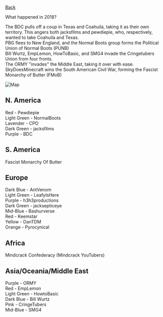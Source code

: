[Back](2018)

What happened in 2018?

The BDC pulls off a coup in Texas and Coahuila, taking it as their
own territory. This angers both jacksfilms and pewdiepie,
who, respectively, wanted to take Coahuila and Texas.<br/>
PBG flees to New England, and the Normal Boots group forms the
Political Union of Normal Boots (PUNB)<br/>
Bill Wurtz, EmpLemon, HowToBasic, and SMG4 invade the
Cringetubers Union from four fronts.<br/>
The ORMY "invades" the Middle East, taking it over with ease.<br/>
SkyDoesMinecraft wins the South American Civil War, forming
the Fascist Monarchy of Butter (FMoB)<br/>

![Map](assets/2019)

## N. America
Red - Pewdiepie<br/>
Light Green - NormalBoots<br/>
Lavender - CPO<br/>
Dark Green - jacksfilms<br/>
Purple - BDC<br/>

## S. America
Fascist Monarchy Of Butter<br/>

## Europe
Dark Blue - AntVenom<br/>
Light Green - LeafyIsHere<br/>
Purple - h3h3productions<br/>
Dark Green - jacksepticeye<br/>
Mid-Blue - Bashurverse<br/>
Red - Keemstar<br/>
Yellow - DanTDM<br/>
Orange - Pyrocynical<br/>

## Africa
Mindcrack Confederacy (Mindcrack YouTubers)<br/>

## Asia/Oceania/Middle East
Purple - ORMY<br/>
Red - EmpLemon<br/>
Light Green - HowtoBasic<br/>
Dark Blue - Bill Wurtz<br/>
Pink - CringeTubers<br/>
Mid-Blue - SMG4<br/>
